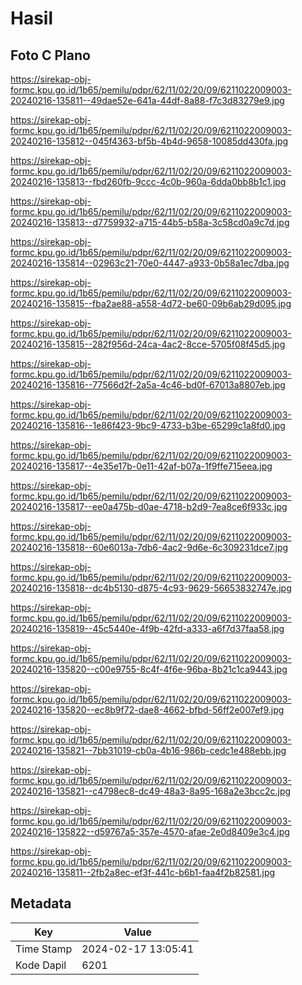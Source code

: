 # Hasil

## Foto C Plano

https://sirekap-obj-formc.kpu.go.id/1b65/pemilu/pdpr/62/11/02/20/09/6211022009003-20240216-135811--49dae52e-641a-44df-8a88-f7c3d83279e9.jpg

https://sirekap-obj-formc.kpu.go.id/1b65/pemilu/pdpr/62/11/02/20/09/6211022009003-20240216-135812--045f4363-bf5b-4b4d-9658-10085dd430fa.jpg

https://sirekap-obj-formc.kpu.go.id/1b65/pemilu/pdpr/62/11/02/20/09/6211022009003-20240216-135813--fbd260fb-9ccc-4c0b-960a-6dda0bb8b1c1.jpg

https://sirekap-obj-formc.kpu.go.id/1b65/pemilu/pdpr/62/11/02/20/09/6211022009003-20240216-135813--d7759932-a715-44b5-b58a-3c58cd0a9c7d.jpg

https://sirekap-obj-formc.kpu.go.id/1b65/pemilu/pdpr/62/11/02/20/09/6211022009003-20240216-135814--02963c21-70e0-4447-a933-0b58a1ec7dba.jpg

https://sirekap-obj-formc.kpu.go.id/1b65/pemilu/pdpr/62/11/02/20/09/6211022009003-20240216-135815--fba2ae88-a558-4d72-be60-09b6ab29d095.jpg

https://sirekap-obj-formc.kpu.go.id/1b65/pemilu/pdpr/62/11/02/20/09/6211022009003-20240216-135815--282f956d-24ca-4ac2-8cce-5705f08f45d5.jpg

https://sirekap-obj-formc.kpu.go.id/1b65/pemilu/pdpr/62/11/02/20/09/6211022009003-20240216-135816--77566d2f-2a5a-4c46-bd0f-67013a8807eb.jpg

https://sirekap-obj-formc.kpu.go.id/1b65/pemilu/pdpr/62/11/02/20/09/6211022009003-20240216-135816--1e86f423-9bc9-4733-b3be-65299c1a8fd0.jpg

https://sirekap-obj-formc.kpu.go.id/1b65/pemilu/pdpr/62/11/02/20/09/6211022009003-20240216-135817--4e35e17b-0e11-42af-b07a-1f9ffe715eea.jpg

https://sirekap-obj-formc.kpu.go.id/1b65/pemilu/pdpr/62/11/02/20/09/6211022009003-20240216-135817--ee0a475b-d0ae-4718-b2d9-7ea8ce6f933c.jpg

https://sirekap-obj-formc.kpu.go.id/1b65/pemilu/pdpr/62/11/02/20/09/6211022009003-20240216-135818--60e6013a-7db6-4ac2-9d6e-6c309231dce7.jpg

https://sirekap-obj-formc.kpu.go.id/1b65/pemilu/pdpr/62/11/02/20/09/6211022009003-20240216-135818--dc4b5130-d875-4c93-9629-56653832747e.jpg

https://sirekap-obj-formc.kpu.go.id/1b65/pemilu/pdpr/62/11/02/20/09/6211022009003-20240216-135819--45c5440e-4f9b-42fd-a333-a6f7d37faa58.jpg

https://sirekap-obj-formc.kpu.go.id/1b65/pemilu/pdpr/62/11/02/20/09/6211022009003-20240216-135820--c00e9755-8c4f-4f6e-96ba-8b21c1ca9443.jpg

https://sirekap-obj-formc.kpu.go.id/1b65/pemilu/pdpr/62/11/02/20/09/6211022009003-20240216-135820--ec8b9f72-dae8-4662-bfbd-56ff2e007ef9.jpg

https://sirekap-obj-formc.kpu.go.id/1b65/pemilu/pdpr/62/11/02/20/09/6211022009003-20240216-135821--7bb31019-cb0a-4b16-986b-cedc1e488ebb.jpg

https://sirekap-obj-formc.kpu.go.id/1b65/pemilu/pdpr/62/11/02/20/09/6211022009003-20240216-135821--c4798ec8-dc49-48a3-8a95-168a2e3bcc2c.jpg

https://sirekap-obj-formc.kpu.go.id/1b65/pemilu/pdpr/62/11/02/20/09/6211022009003-20240216-135822--d59767a5-357e-4570-afae-2e0d8409e3c4.jpg

https://sirekap-obj-formc.kpu.go.id/1b65/pemilu/pdpr/62/11/02/20/09/6211022009003-20240216-135811--2fb2a8ec-ef3f-441c-b6b1-faa4f2b82581.jpg


## Metadata

| Key        | Value               |
| ---------- | ------------------- |
| Time Stamp | 2024-02-17 13:05:41 |
| Kode Dapil | 6201                |




